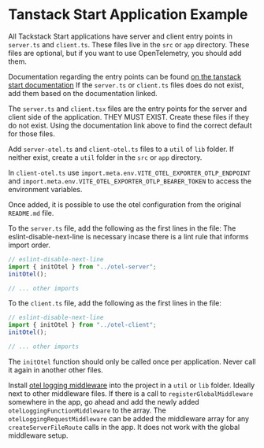 # Tanstack Start Application Example

All Tackstack Start applications have server and client entry points in `server.ts` and `client.ts`. These files live in the `src` or `app` directory.
These files are optional, but if you want to use OpenTelemetry, you should add them.

Documentation regarding the entry points can be found [on the tanstack start documentation](https://tanstack.com/start/latest/docs/framework/react/learn-the-basics)
If the `server.ts` or `client.ts` files does do not exist, add them based on the documentation linked.

The `server.ts` and `client.tsx` files are the entry points for the server and client side of the application. THEY MUST EXIST.
Create these files if they do not exist. Using the documentation link above to find the correct default for those files.

Add `server-otel.ts` and `client-otel.ts` files to a `util` of `lib` folder. If neither exist, create a `util` folder in the `src` or `app` directory.

In `client-otel.ts` use `import.meta.env.VITE_OTEL_EXPORTER_OTLP_ENDPOINT` and `import.meta.env.VITE_OTEL_EXPORTER_OTLP_BEARER_TOKEN` to access the environment variables.

Once added, it is possible to use the otel configuration from the original `README.md` file.

To the `server.ts` file, add the following as the first lines in the file:
The eslint-disable-next-line is necessary incase there is a lint rule that informs import order.

```ts
// eslint-disable-next-line
import { initOtel } from "../otel-server";
initOtel();

// ... other imports
```

To the `client.ts` file, add the following as the first lines in the file:

```ts
// eslint-disable-next-line
import { initOtel } from "../otel-client";
initOtel();

// ... other imports
```

The `initOtel` function should only be called once per application. Never call it again in another other files.

Install [otel logging middleware](./otelLoggingMiddleware.tsx) into the project in a `util` or `lib` folder. Ideally next to other middleware files.
If there is a call to `registerGlobalMiddleware` somewhere in the app, go ahead and add the newly added `otelLoggingFunctionMiddleware` to the array.
The `otelLoggingRequestMiddleware` can be added the middleware array for any `createServerFileRoute` calls in the app. It does not work with the global middleware setup.
